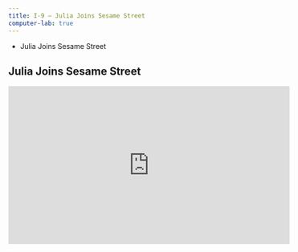 ```yaml
---
title: I-9 — Julia Joins Sesame Street
computer-lab: true
---
```


- Julia Joins Sesame Street

## Julia Joins Sesame Street

<iframe src="https://www.facebook.com/plugins/video.php?href=https%3A%2F%2Fwww.facebook.com%2Ffusionmedianetwork%2Fvideos%2F1860100544015915%2F&show_text=0&width=560" width="560" height="315" style="border:none;overflow:hidden" scrolling="no" frameborder="0" allowTransparency="true" allowFullScreen="true"></iframe>

